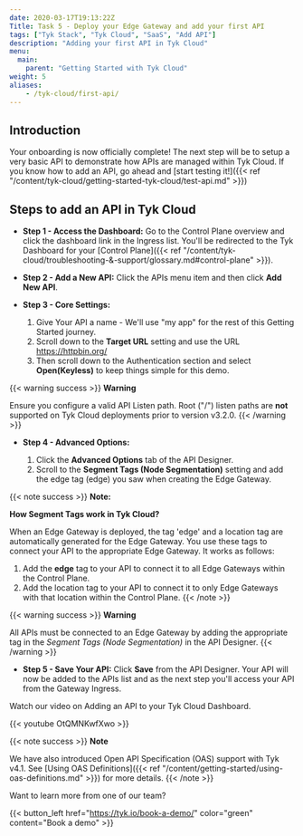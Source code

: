 ```yaml
---
date: 2020-03-17T19:13:22Z
Title: Task 5 - Deploy your Edge Gateway and add your first API
tags: ["Tyk Stack", "Tyk Cloud", "SaaS", "Add API"]
description: "Adding your first API in Tyk Cloud"
menu:
  main:
    parent: "Getting Started with Tyk Cloud"
weight: 5
aliases:
    - /tyk-cloud/first-api/
---
```


## Introduction

Your onboarding is now officially complete! The next step will be to setup a very basic API to demonstrate how APIs are managed within Tyk Cloud. If you know how to add an API, go ahead and [start testing it!]({{< ref "/content/tyk-cloud/getting-started-tyk-cloud/test-api.md" >}})

## Steps to add an API in Tyk Cloud

* **Step 1 - Access the Dashboard:** Go to the Control Plane overview and click the dashboard link in the Ingress list. You'll be redirected to the Tyk Dashboard for your [Control Plane]({{< ref "/content/tyk-cloud/troubleshooting-&-support/glossary.md#control-plane" >}}).
* **Step 2 - Add a New API:** Click the APIs menu item and then click **Add New API**.
* **Step 3 - Core Settings:**

  1. Give Your API a name - We'll use "my app" for the rest of this Getting Started journey.
  2. Scroll down to the **Target URL** setting and use the URL https://httpbin.org/
  3. Then scroll down to the Authentication section and select **Open(Keyless)** to keep things simple for this demo.

{{< warning success >}}
**Warning**
  
Ensure you configure a valid API Listen path.  Root ("/") listen paths are **not** supported on Tyk Cloud deployments prior to version v3.2.0.
{{< /warning >}}

* **Step 4 - Advanced Options:**

  1. Click the **Advanced Options** tab of the API Designer.
  2. Scroll to the **Segment Tags (Node Segmentation)** setting and add the edge tag (edge) you saw when creating the Edge Gateway.

{{< note success >}}
**Note:**

**How Segment Tags work in Tyk Cloud?**

When an Edge Gateway is deployed, the tag 'edge' and a location tag are automatically generated for the Edge Gateway. You use these tags to connect your API to the appropriate Edge Gateway. It works as follows:

1. Add the **edge** tag to your API to connect it to all Edge Gateways within the Control Plane.
2. Add the location tag to your API to connect it to only Edge Gateways with that location within the Control Plane.
{{< /note >}}

{{< warning success >}}
**Warning**
  
All APIs must be connected to an Edge Gateway by adding the appropriate tag in the *Segment Tags (Node Segmentation)* in the API Designer.
{{< /warning >}}

* **Step 5 - Save Your API:** Click **Save** from the API Designer. Your API will now be added to the APIs list and as the next step you'll access your API from the Gateway Ingress.

Watch our video on Adding an API to your Tyk Cloud Dashboard.

{{< youtube OtQMNKwfXwo >}}

{{< note success >}}
**Note**

We have also introduced Open API Specification (OAS) support with Tyk v4.1. See [Using OAS Definitions]({{< ref "/content/getting-started/using-oas-definitions.md" >}}) for more details.
{{< /note >}}

Want to learn more from one of our team?

{{< button_left href="https://tyk.io/book-a-demo/" color="green" content="Book a demo" >}}